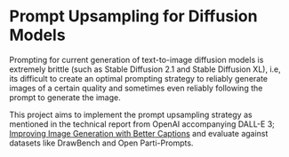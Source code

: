 # Prompt Upsampling for Diffusion Models

Prompting for current generation of text-to-image diffusion models is extremely brittle (such as Stable Diffusion 2.1 and Stable Diffusion XL), i.e, its difficult to create an optimal prompting strategy to reliably generate images of a certain quality and sometimes even reliably following the prompt to generate the image.

This project aims to implement the prompt upsampling strategy as mentioned in the technical report from OpenAI accompanying DALL-E 3; [Improving Image Generation with Better Captions](https://cdn.openai.com/papers/dall-e-3.pdf) and evaluate against datasets like DrawBench and Open Parti-Prompts. 